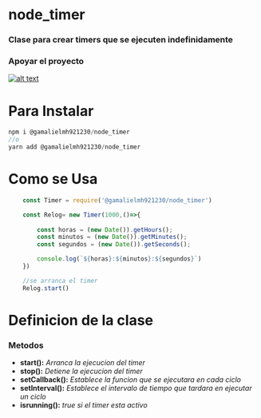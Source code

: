 # node_timer
### Clase para crear timers que se ejecuten indefinidamente
### **Apoyar el proyecto**
[![alt text](https://www.paypalobjects.com/es_XC/MX/i/btn/btn_donateCC_LG.gif)](https://www.paypal.com/cgi-bin/webscr?cmd=_s-xclick&hosted_button_id=HJT3RJKJ44EWQ&source=url
)
# Para Instalar
```javascript 
npm i @gamalielmh921230/node_timer 
//o
yarn add @gamalielmh921230/node_timer
````

# Como se Usa
```javascript 
    const Timer = require('@gamalielmh921230/node_timer')

    const Relog= new Timer(1000,()=>{ 
        
        const horas = (new Date()).getHours();
        const minutos = (new Date()).getMinutes();
        const segundos = (new Date()).getSeconds();

        console.log(`${horas}:${minutos}:${segundos}`)
    })

    //se arranca el timer
    Relog.start()

```` 
# Definicion de la clase
### **Metodos**
- **start():** *Arranca la ejecucion del timer*
- **stop():** *Detiene la ejecucion del timer*
- **setCallback():** *Establece la funcion que  se ejecutara en cada ciclo*
- **setInterval():** *Establece el intervalo de tiempo que tardara en ejecutar un ciclo*
- **isrunning():** *true si el timer esta activo*
